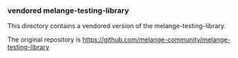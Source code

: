 ### vendored melange-testing-library

This directory contains a vendored version of the melange-testing-library.

The original repository is https://github.com/melange-community/melange-testing-library
